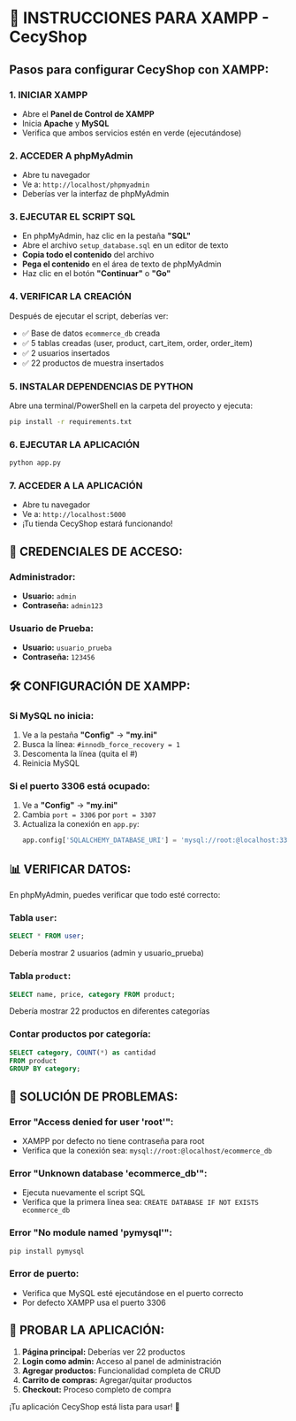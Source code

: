 # 🚀 INSTRUCCIONES PARA XAMPP - CecyShop

## Pasos para configurar CecyShop con XAMPP:

### 1. INICIAR XAMPP
- Abre el **Panel de Control de XAMPP**
- Inicia **Apache** y **MySQL**
- Verifica que ambos servicios estén en verde (ejecutándose)

### 2. ACCEDER A phpMyAdmin
- Abre tu navegador
- Ve a: `http://localhost/phpmyadmin`
- Deberías ver la interfaz de phpMyAdmin

### 3. EJECUTAR EL SCRIPT SQL
- En phpMyAdmin, haz clic en la pestaña **"SQL"**
- Abre el archivo `setup_database.sql` en un editor de texto
- **Copia todo el contenido** del archivo
- **Pega el contenido** en el área de texto de phpMyAdmin
- Haz clic en el botón **"Continuar"** o **"Go"**

### 4. VERIFICAR LA CREACIÓN
Después de ejecutar el script, deberías ver:
- ✅ Base de datos `ecommerce_db` creada
- ✅ 5 tablas creadas (user, product, cart_item, order, order_item)
- ✅ 2 usuarios insertados
- ✅ 22 productos de muestra insertados

### 5. INSTALAR DEPENDENCIAS DE PYTHON
Abre una terminal/PowerShell en la carpeta del proyecto y ejecuta:
```bash
pip install -r requirements.txt
```

### 6. EJECUTAR LA APLICACIÓN
```bash
python app.py
```

### 7. ACCEDER A LA APLICACIÓN
- Abre tu navegador
- Ve a: `http://localhost:5000`
- ¡Tu tienda CecyShop estará funcionando!

## 🔑 CREDENCIALES DE ACCESO:

### Administrador:
- **Usuario:** `admin`
- **Contraseña:** `admin123`

### Usuario de Prueba:
- **Usuario:** `usuario_prueba`
- **Contraseña:** `123456`

## 🛠️ CONFIGURACIÓN DE XAMPP:

### Si MySQL no inicia:
1. Ve a la pestaña **"Config"** → **"my.ini"**
2. Busca la línea: `#innodb_force_recovery = 1`
3. Descomenta la línea (quita el #)
4. Reinicia MySQL

### Si el puerto 3306 está ocupado:
1. Ve a **"Config"** → **"my.ini"**
2. Cambia `port = 3306` por `port = 3307`
3. Actualiza la conexión en `app.py`:
   ```python
   app.config['SQLALCHEMY_DATABASE_URI'] = 'mysql://root:@localhost:3307/ecommerce_db'
   ```

## 📊 VERIFICAR DATOS:

En phpMyAdmin, puedes verificar que todo esté correcto:

### Tabla `user`:
```sql
SELECT * FROM user;
```
Debería mostrar 2 usuarios (admin y usuario_prueba)

### Tabla `product`:
```sql
SELECT name, price, category FROM product;
```
Debería mostrar 22 productos en diferentes categorías

### Contar productos por categoría:
```sql
SELECT category, COUNT(*) as cantidad 
FROM product 
GROUP BY category;
```

## 🚨 SOLUCIÓN DE PROBLEMAS:

### Error "Access denied for user 'root'":
- XAMPP por defecto no tiene contraseña para root
- Verifica que la conexión sea: `mysql://root:@localhost/ecommerce_db`

### Error "Unknown database 'ecommerce_db'":
- Ejecuta nuevamente el script SQL
- Verifica que la primera línea sea: `CREATE DATABASE IF NOT EXISTS ecommerce_db`

### Error "No module named 'pymysql'":
```bash
pip install pymysql
```

### Error de puerto:
- Verifica que MySQL esté ejecutándose en el puerto correcto
- Por defecto XAMPP usa el puerto 3306

## 📱 PROBAR LA APLICACIÓN:

1. **Página principal:** Deberías ver 22 productos
2. **Login como admin:** Acceso al panel de administración
3. **Agregar productos:** Funcionalidad completa de CRUD
4. **Carrito de compras:** Agregar/quitar productos
5. **Checkout:** Proceso completo de compra

¡Tu aplicación CecyShop está lista para usar! 🌱
